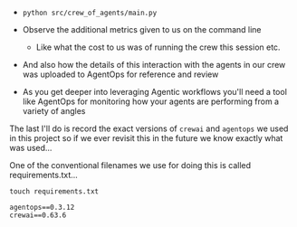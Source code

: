 - `python src/crew_of_agents/main.py`
- Observe the additional metrics given to us on the command line
  - Like what the cost to us was of running the crew this session etc.
- And also how the details of this interaction with the agents in our crew was uploaded to AgentOps for reference and review

- As you get deeper into leveraging Agentic workflows you'll need a tool like AgentOps for monitoring how your agents are performing from a variety of angles

The last I'll do is record the exact versions of `crewai` and `agentops` we used in this project so if we ever revisit this in the future we know exactly what was used...

One of the conventional filenames we use for doing this is called requirements.txt...

`touch requirements.txt`
```
agentops==0.3.12
crewai==0.63.6
```